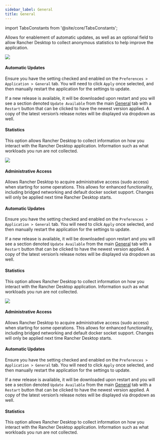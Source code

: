 ```yaml
---
sidebar_label: General
title: General
---
```


<head>
  <link rel="canonical" href="https://docs.rancherdesktop.io/ui/preferences/application/general"/>
</head>

import TabsConstants from '@site/core/TabsConstants';

Allows for enablement of automatic updates, as well as an optional field to allow Rancher Desktop to collect anonymous statistics to help improve the application.

<Tabs groupId="os" defaultValue={TabsConstants.defaultOs}>
<TabItem value="Windows">

![](https://suse-rancher-media.s3.amazonaws.com/desktop/v1.15/preferences/Windows_application_tabGeneral.png)

#### Automatic Updates

Ensure you have the setting checked and enabled on the `Preferences > Application > General` tab. You will need to click `Apply` once selected, and then manually restart the application for the settings to update.

If a new release is available, it will be downloaded upon restart and you will see a section denoted `Update Available` from the main [General](../../../ui/general.md) tab with a `Restart` button that can be clicked to have the newest version applied. A copy of the latest version’s release notes will be displayed via dropdown as well.

#### Statistics

This option allows Rancher Desktop to collect information on how you interact with the Rancher Desktop application. Information such as what workloads you run are not collected.

</TabItem>
<TabItem value="macOS">

![](https://suse-rancher-media.s3.amazonaws.com/desktop/v1.15/preferences/macOS_application_tabGeneral.png)

#### Administrative Access

Allows Rancher Desktop to acquire administrative access (sudo access) when starting for some operations. This allows for enhanced functionality, including bridged networking and default docker socket support. Changes will only be applied next time Rancher Desktop starts.

#### Automatic Updates

Ensure you have the setting checked and enabled on the `Preferences > Application > General` tab. You will need to click `Apply` once selected, and then manually restart the application for the settings to update.

If a new release is available, it will be downloaded upon restart and you will see a section denoted `Update Available` from the main [General](../../../ui/general.md) tab with a `Restart` button that can be clicked to have the newest version applied. A copy of the latest version’s release notes will be displayed via dropdown as well.

#### Statistics

This option allows Rancher Desktop to collect information on how you interact with the Rancher Desktop application. Information such as what workloads you run are not collected.

</TabItem>
<TabItem value="Linux">

![](https://suse-rancher-media.s3.amazonaws.com/desktop/v1.15/preferences/Linux_application_tabGeneral.png)

#### Administrative Access

Allows Rancher Desktop to acquire administrative access (sudo access) when starting for some operations. This allows for enhanced functionality, including bridged networking and default docker socket support. Changes will only be applied next time Rancher Desktop starts.

#### Automatic Updates

Ensure you have the setting checked and enabled on the `Preferences > Application > General` tab. You will need to click `Apply` once selected, and then manually restart the application for the settings to update.

If a new release is available, it will be downloaded upon restart and you will see a section denoted `Update Available` from the main [General](../../../ui/general.md) tab with a `Restart` button that can be clicked to have the newest version applied. A copy of the latest version’s release notes will be displayed via dropdown as well.

#### Statistics

This option allows Rancher Desktop to collect information on how you interact with the Rancher Desktop application. Information such as what workloads you run are not collected.

</TabItem>
</Tabs>
